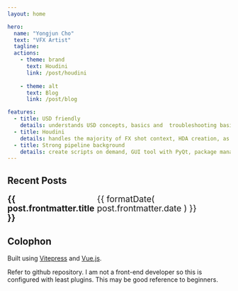 ```yaml
---
layout: home

hero:
  name: "Yongjun Cho"
  text: "VFX Artist"
  tagline:
  actions:
    - theme: brand
      text: Houdini
      link: /post/houdini
      
    - theme: alt
      text: Blog
      link: /post/blog

features:
  - title: USD friendly
    details: understands USD concepts, basics and  troubleshooting basic problems.
  - title: Houdini
    details: handles the majority of FX shot context, HDA creation, as well as versioning and management.​
  - title: Strong pipeline background
    details: create scripts on demand, GUI tool with PyQt, package management with Rez. Fluent working in *nix, Win, Mac environment.
---
```


<script setup>
    
import { data as posts } from './posts.data'
import formatDate from '/.vitepress/theme/utils/formatDate';
</script>

## Recent Posts

<ul>
    <li v-for="post of posts.slice(0,3)">
        <strong><a :href="post.url">{{ post.frontmatter.title }}</a></strong><br/>
        <span>{{ formatDate( post.frontmatter.date ) }}</span>
    </li>
</ul>

## Colophon

Built using [Vitepress](https://vitepress.dev) and [Vue.js](https://vuejs.org).

Refer to github repository. I am not a front-end developer so this is configured with least plugins. This may be good reference to beginners.


<style scoped>
ul {
    list-style-type: none;
    padding-left: 0;
    font-size: 1.2rem;
    line-height: 1.1;
}

li {
    display: flex;
    justify-content: space-between;
}

li span {
    font-family: var(--vp-font-family-mono);
    font-size: var(--vp-code-font-size);
    color: var(--vp-c-font-color);
}
</style>